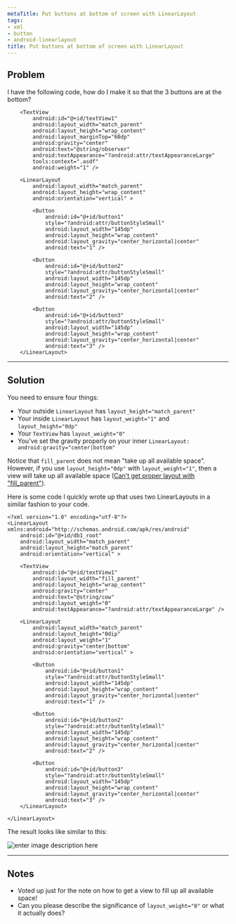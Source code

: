 ```yaml
---
metaTitle: Put buttons at bottom of screen with LinearLayout
tags:
- xml
- button
- android-linearlayout
title: Put buttons at bottom of screen with LinearLayout
---
```


## Problem

I have the following code, how do I make it so that the 3 buttons are at the bottom?




```
    <TextView
        android:id="@+id/textView1"
        android:layout_width="match_parent"
        android:layout_height="wrap_content"
        android:layout_marginTop="60dp"
        android:gravity="center"
        android:text="@string/observer"
        android:textAppearance="?android:attr/textAppearanceLarge"
        tools:context=".asdf"
        android:weight="1" />

    <LinearLayout
        android:layout_width="match_parent"
        android:layout_height="wrap_content"
        android:orientation="vertical" >

        <Button
            android:id="@+id/button1"
            style="?android:attr/buttonStyleSmall"
            android:layout_width="145dp"
            android:layout_height="wrap_content"
            android:layout_gravity="center_horizontal|center"
            android:text="1" />

        <Button
            android:id="@+id/button2"
            style="?android:attr/buttonStyleSmall"
            android:layout_width="145dp"
            android:layout_height="wrap_content"
            android:layout_gravity="center_horizontal|center"
            android:text="2" />

        <Button
            android:id="@+id/button3"
            style="?android:attr/buttonStyleSmall"
            android:layout_width="145dp"
            android:layout_height="wrap_content"
            android:layout_gravity="center_horizontal|center"
            android:text="3" />
    </LinearLayout>

```



---

## Solution

You need to ensure four things:


* Your outside `LinearLayout` has `layout_height="match_parent"`
* Your inside `LinearLayout` has `layout_weight="1"` and `layout_height="0dp"`
* Your `TextView` has `layout_weight="0"`
* You've set the gravity properly on your inner `LinearLayout: android:gravity="center|bottom"`


Notice that `fill_parent` does not mean "take up all available space". However, if you use `layout_height="0dp"` with `layout_weight="1"`, then a view will take up all available space ([Can't get proper layout with "fill\_parent"](https://stackoverflow.com/questions/5254018/cant-get-proper-layout-with-fill-parent)).


Here is some code I quickly wrote up that uses two LinearLayouts in a similar fashion to your code.



```
<?xml version="1.0" encoding="utf-8"?>
<LinearLayout xmlns:android="http://schemas.android.com/apk/res/android"
    android:id="@+id/db1_root"
    android:layout_width="match_parent"
    android:layout_height="match_parent"
    android:orientation="vertical" >

    <TextView
        android:id="@+id/textView1"
        android:layout_width="fill_parent"
        android:layout_height="wrap_content"
        android:gravity="center"
        android:text="@string/cow"
        android:layout_weight="0"
        android:textAppearance="?android:attr/textAppearanceLarge" />

    <LinearLayout
        android:layout_width="match_parent"
        android:layout_height="0dip"
        android:layout_weight="1"
        android:gravity="center|bottom"
        android:orientation="vertical" >

        <Button
            android:id="@+id/button1"
            style="?android:attr/buttonStyleSmall"
            android:layout_width="145dp"
            android:layout_height="wrap_content"
            android:layout_gravity="center_horizontal|center"
            android:text="1" />

        <Button
            android:id="@+id/button2"
            style="?android:attr/buttonStyleSmall"
            android:layout_width="145dp"
            android:layout_height="wrap_content"
            android:layout_gravity="center_horizontal|center"
            android:text="2" />

        <Button
            android:id="@+id/button3"
            style="?android:attr/buttonStyleSmall"
            android:layout_width="145dp"
            android:layout_height="wrap_content"
            android:layout_gravity="center_horizontal|center"
            android:text="3" />
    </LinearLayout>

</LinearLayout>

```

The result looks like similar to this:


![enter image description here](https://i.stack.imgur.com/HZLIi.png)



---

## Notes

- Voted up just for the note on how to get a view to fill up all available space!
- Can you please describe the significance of `layout_weight="0"` or what it actually does?
